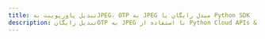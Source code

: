 ---title: تبدیل پاورپوینت بهJPEG، OTP به JPEG مبدل رایگان یا Python SDKdescription: تبدیل رایگانOTP به JPEG با استفاده از Python Cloud APIs & SDK. همچنین اسناد Microsoft PowerPoint را در Cloud ایجاد، ویرایش و رندر کنید.---